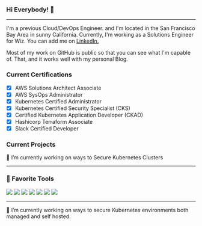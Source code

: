 ### Hi Everybody! 👋

----------------

I'm a previous Cloud/DevOps Engineer. and I'm located in the San Francisco Bay Area in sunny California. Currently, I'm working as a Solutions Engineer for Wiz. You can add me on <a href="https://www.linkedin.com/in/mathurinkasten/">LinkedIn.</a>

Most of my work on GitHub is public so that you can see what I'm capable of. That, and it works well with my personal Blog.


### Current Certifications
- [x] AWS Solutions Architect Associate
- [x] AWS SysOps Administrator
- [x] Kubernetes Certified Administrator
- [x] Kubernetes Certified Security Specialist (CKS)
- [x] Certified Kubernetes Application Developer (CKAD) 
- [x] Hashicorp Terraform Associate
- [x] Slack Certified Developer

### Current Projects
🔭 I’m currently working on ways to Secure Kubernetes Clusters 

----------------

### 🔧 Favorite Tools
![](https://img.shields.io/badge/OS-Linux-informational?style=flat&logo=linux&logoColor=white&color=2bbc8a)
![](https://img.shields.io/badge/Code-Python-informational?style=flat&logo=python&logoColor=white&color=2bbc8a)
![](https://img.shields.io/badge/Code-Golang-informational?style=flat&logo=go&logoColor=white&color=2bbc8a)
![](https://img.shields.io/badge/Code-Node.JS-informational?style=flat&logo=node.js&logoColor=white&color=2bbc8a)
![](https://img.shields.io/badge/Tools-Docker-informational?style=flat&logo=docker&logoColor=white&color=2bbc8a)
![](https://img.shields.io/badge/Tools-Kubernetes-informational?style=flat&logo=kubernetes&logoColor=white&color=2bbc8a)
![](https://img.shields.io/badge/Tools-Terraform-informational?style=flat&logo=terraform&logoColor=white&color=2bbc8a)

----------------

🔭 I’m currently working on ways to secure Kubernetes environments both managed and self hosted.

<!-- **mathurin186/mathurin186** is a ✨ _special_ ✨ repository because its `README.md` (this file) appears on your GitHub profile.

Here are some ideas to get you started:

- 🔭 I’m currently working on ...
- 🌱 I’m currently learning ...
- 👯 I’m looking to collaborate on ...
- 🤔 I’m looking for help with ...
- 💬 Ask me about ...
- 📫 How to reach me: ...
- 😄 Pronouns: ...
- ⚡ Fun fact: ...
-->
